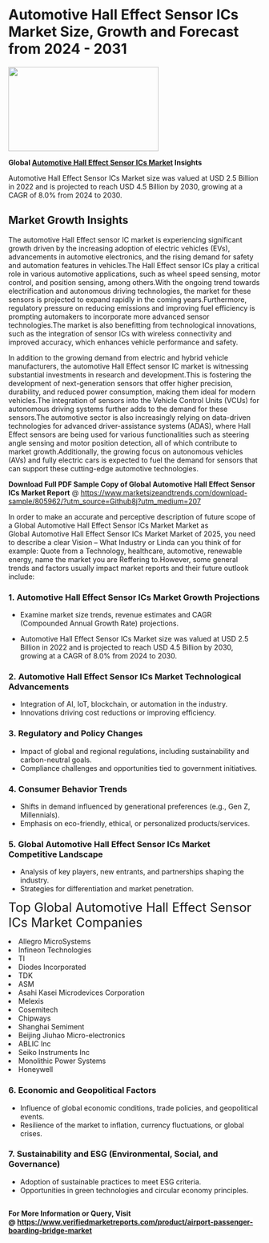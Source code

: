 <H1>Automotive Hall Effect Sensor ICs Market Size, Growth and Forecast from 2024 - 2031</H1><img class="aligncenter size-medium wp-image-584254" src="https://thirdeyenews.in/wp-content/uploads/2024/09/Global-Market-Research-300x168.jpeg" alt="" width="300" height="168" /><p><strong>Global&nbsp;<a href="https://www.marketsizeandtrends.com/download-sample/805962/?utm_source=Github8j?utm_medium=207">Automotive Hall Effect Sensor ICs Market</a> Insights</strong></p><p>Automotive Hall Effect Sensor ICs Market size was valued at USD 2.5 Billion in 2022 and is projected to reach USD 4.5 Billion by 2030, growing at a CAGR of 8.0% from 2024 to 2030.</p><p><h2>Market Growth Insights</h2> <p>The automotive Hall Effect sensor IC market is experiencing significant growth driven by the increasing adoption of electric vehicles (EVs), advancements in automotive electronics, and the rising demand for safety and automation features in vehicles.The Hall Effect sensor ICs play a critical role in various automotive applications, such as wheel speed sensing, motor control, and position sensing, among others.With the ongoing trend towards electrification and autonomous driving technologies, the market for these sensors is projected to expand rapidly in the coming years.Furthermore, regulatory pressure on reducing emissions and improving fuel efficiency is prompting automakers to incorporate more advanced sensor technologies.The market is also benefitting from technological innovations, such as the integration of sensor ICs with wireless connectivity and improved accuracy, which enhances vehicle performance and safety.</p> <p>In addition to the growing demand from electric and hybrid vehicle manufacturers, the automotive Hall Effect sensor IC market is witnessing substantial investments in research and development.This is fostering the development of next-generation sensors that offer higher precision, durability, and reduced power consumption, making them ideal for modern vehicles.The integration of sensors into the Vehicle Control Units (VCUs) for autonomous driving systems further adds to the demand for these sensors.The automotive sector is also increasingly relying on data-driven technologies for advanced driver-assistance systems (ADAS), where Hall Effect sensors are being used for various functionalities such as steering angle sensing and motor position detection, all of which contribute to market growth.Additionally, the growing focus on autonomous vehicles (AVs) and fully electric cars is expected to fuel the demand for sensors that can support these cutting-edge automotive technologies.</p> <p><span class=""><strong>Download Full PDF Sample Copy of Global Automotive Hall Effect Sensor ICs Market Report</strong> @ <a href="https://www.marketsizeandtrends.com/download-sample/805962/?utm_source=Github8j?utm_medium=207" target="_blank">https://www.marketsizeandtrends.com/download-sample/805962/?utm_source=Github8j?utm_medium=207</a></span></p><p>In order to make an accurate and perceptive description of future scope of a Global&nbsp;Automotive Hall Effect Sensor ICs Market Market as Global&nbsp;Automotive Hall Effect Sensor ICs Market Market of 2025, you need to describe a clear Vision &ndash; What Industry or Linda can you think of for example: Quote from a Technology, healthcare, automotive, renewable energy, name the market you are Reffering to.However, some general trends and factors usually impact market reports and their future outlook include:</p><h3>1.&nbsp;<strong>Automotive Hall Effect Sensor ICs Market Growth Projections</strong></h3><ul><li>Examine market size trends, revenue estimates and CAGR (Compounded Annual Growth Rate) projections.</li><li><p>Automotive Hall Effect Sensor ICs Market size was valued at USD 2.5 Billion in 2022 and is projected to reach USD 4.5 Billion by 2030, growing at a CAGR of 8.0% from 2024 to 2030.</p></li></ul><h3>2.&nbsp;<strong>Automotive Hall Effect Sensor ICs Market Technological Advancements</strong></h3><ul><li>Integration of AI, IoT, blockchain, or automation in the industry.</li><li>Innovations driving cost reductions or improving efficiency.</li></ul><h3>3.&nbsp;<strong>Regulatory and Policy Changes</strong></h3><ul><li>Impact of global and regional regulations, including sustainability and carbon-neutral goals.</li><li>Compliance challenges and opportunities tied to government initiatives.</li></ul><h3>4.&nbsp;<strong>Consumer Behavior Trends</strong></h3><ul><li>Shifts in demand influenced by generational preferences (e.g., Gen Z, Millennials).</li><li>Emphasis on eco-friendly, ethical, or personalized products/services.</li></ul><h3>5.&nbsp;<strong>Global Automotive Hall Effect Sensor ICs Market Competitive Landscape</strong></h3><ul><li>Analysis of key players, new entrants, and partnerships shaping the industry.</li><li>Strategies for differentiation and market penetration.</li></ul><p data-pm-slice="1 1 []"><span style="color: inherit; font-family: inherit; font-size: 25px;">Top Global Automotive Hall Effect Sensor ICs Market Companies</span></p><div class="" data-test-id=""><p><li>Allegro MicroSystems</li><li> Infineon Technologies</li><li> TI</li><li> Diodes Incorporated</li><li> TDK</li><li> ASM</li><li> Asahi Kasei Microdevices Corporation</li><li> Melexis</li><li> Cosemitech</li><li> Chipways</li><li> Shanghai Semiment</li><li> Beijing Jiuhao Micro-electronics</li><li> ABLIC Inc</li><li> Seiko Instruments Inc</li><li> Monolithic Power Systems</li><li> Honeywell</li></p></div><h3>6.&nbsp;<strong>Economic and Geopolitical Factors</strong></h3><ul><li>Influence of global economic conditions, trade policies, and geopolitical events.</li><li>Resilience of the market to inflation, currency fluctuations, or global crises.</li></ul><h3>7.&nbsp;<strong>Sustainability and ESG (Environmental, Social, and Governance)</strong></h3><ul><li>Adoption of sustainable practices to meet ESG criteria.</li><li>Opportunities in green technologies and circular economy principles.</li></ul><h2><strong style="font-size: 14px;">For More Information or Query, Visit @&nbsp;</strong><a style="background-color: #ffffff; font-size: 14px;" href="https://www.marketsizeandtrends.com/report/automotive-hall-effect-sensor-ics-market/" target="_blank">https://www.verifiedmarketreports.com/product/airport-passenger-boarding-bridge-market</a></h2>